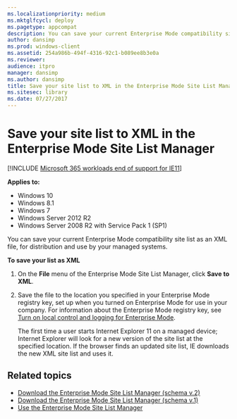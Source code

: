 ```yaml
---
ms.localizationpriority: medium
ms.mktglfcycl: deploy
ms.pagetype: appcompat
description: You can save your current Enterprise Mode compatibility site list as an XML file, for distribution and use by your managed systems.
author: dansimp
ms.prod: windows-client
ms.assetid: 254a986b-494f-4316-92c1-b089ee8b3e0a
ms.reviewer: 
audience: itpro
manager: dansimp
ms.author: dansimp
title: Save your site list to XML in the Enterprise Mode Site List Manager (Internet Explorer 11 for IT Pros)
ms.sitesec: library
ms.date: 07/27/2017
---
```



# Save your site list to XML in the Enterprise Mode Site List Manager

[!INCLUDE [Microsoft 365 workloads end of support for IE11](../includes/microsoft-365-ie-end-of-support.md)]


**Applies to:**

-   Windows 10
-   Windows 8.1
-   Windows 7
-   Windows Server 2012 R2
-   Windows Server 2008 R2 with Service Pack 1 (SP1)

You can save your current Enterprise Mode compatibility site list as an XML file, for distribution and use by your managed systems.

 **To save your list as XML**

1.  On the **File** menu of the Enterprise Mode Site List Manager, click **Save to XML**.

2.  Save the file to the location you specified in your Enterprise Mode registry key, set up when you turned on Enterprise Mode for use in your company. For information about the Enterprise Mode registry key, see [Turn on local control and logging for Enterprise Mode](turn-on-local-control-and-logging-for-enterprise-mode.md).<p>
The first time a user starts Internet Explorer 11 on a managed device; Internet Explorer will look for a new version of the site list at the specified location. If the browser finds an updated site list, IE downloads the new XML site list and uses it.

## Related topics
- [Download the Enterprise Mode Site List Manager (schema v.2)](https://go.microsoft.com/fwlink/p/?LinkId=716853)
- [Download the Enterprise Mode Site List Manager (schema v.1)](https://go.microsoft.com/fwlink/p/?LinkID=394378)
- [Use the Enterprise Mode Site List Manager](use-the-enterprise-mode-site-list-manager.md)
 

 



